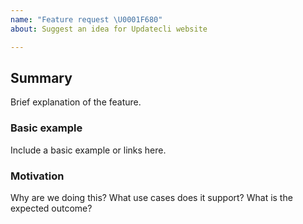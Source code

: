 ```yaml
---
name: "Feature request \U0001F680"
about: Suggest an idea for Updatecli website

---
```


## Summary

Brief explanation of the feature.

### Basic example

Include a basic example or links here.

### Motivation

Why are we doing this? What use cases does it support? What is the expected outcome?
